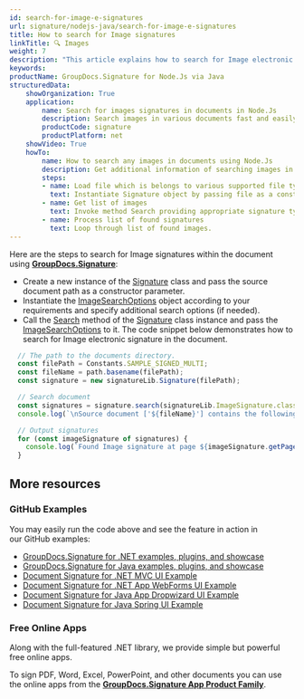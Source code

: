 ```yaml
---
id: search-for-image-e-signatures
url: signature/nodejs-java/search-for-image-e-signatures
title: How to search for Image signatures
linkTitle: 🔍 Images
weight: 7
description: "This article explains how to search for Image electronic signatures with GroupDocs.Signature API."
keywords: 
productName: GroupDocs.Signature for Node.Js via Java 
structuredData:
    showOrganization: True
    application:    
        name: Search for images signatures in documents in Node.Js    
        description: Search images in various documents fast and easily with Node.Js language and GroupDocs.Signature for Node.Js via Java APIs
        productCode: signature
        productPlatform: net 
    showVideo: True
    howTo:
        name: How to search any images in documents using Node.Js 
        description: Get additional information of searching images in documents with Node.Js
        steps:
        - name: Load file which is belongs to various supported file types.
          text: Instantiate Signature object by passing file as a constructor parameter. You may provide either file path or file stream. 
        - name: Get list of images 
          text: Invoke method Search providing appropriate signature type.
        - name: Process list of found signatures
          text: Loop through list of found images.
---
```

Here are the steps to search for Image signatures within the document using [**GroupDocs.Signature**](https://products.groupdocs.com/signature/nodejs-java):

* Create a new instance of the [Signature](https://reference.groupdocs.com/signature/nodejs-java/com.groupdocs.signature/signature) class and pass the source document path as a constructor parameter.
* Instantiate the [ImageSearchOptions](https://reference.groupdocs.com/signature/nodejs-java/com.groupdocs.signature.options/imagesearchoptions) object according to your requirements and specify additional search options (if needed).
* Call the [Search](https://reference.groupdocs.com/signature/nodejs-java/com.groupdocs.signature/signature/#search) method of the [Signature](https://reference.groupdocs.com/signature/nodejs-java/com.groupdocs.signature/signature) class instance and pass the [ImageSearchOptions](https://reference.groupdocs.com/signature/nodejs-java/com.groupdocs.signature.options/imagesearchoptions) to it.
The code snippet below demonstrates how to search for Image electronic signature in the document.

```javascript
  // The path to the documents directory.
  const filePath = Constants.SAMPLE_SIGNED_MULTI; 
  const fileName = path.basename(filePath);
  const signature = new signatureLib.Signature(filePath);

  // Search document
  const signatures = signature.search(signatureLib.ImageSignature.class, signatureLib.SignatureType.Image).toArray();
  console.log(`\nSource document ['${fileName}'] contains the following image signature(s).`);

  // Output signatures
  for (const imageSignature of signatures) {
    console.log(`Found Image signature at page ${imageSignature.getPageNumber()} and size ${imageSignature.getSize()}.`);
  }
```


## More resources

### GitHub Examples

You may easily run the code above and see the feature in action in our GitHub examples:

* [GroupDocs.Signature for .NET examples, plugins, and showcase](https://github.com/groupdocs-signature/GroupDocs.Signature-for-.NET)
* [GroupDocs.Signature for Java examples, plugins, and showcase](https://github.com/groupdocs-signature/GroupDocs.Signature-for-Java)
* [Document Signature for .NET MVC UI Example](https://github.com/groupdocs-signature/GroupDocs.Signature-for-.NET-MVC)
* [Document Signature for .NET App WebForms UI Example](https://github.com/groupdocs-signature/GroupDocs.Signature-for-.NET-WebForms)
* [Document Signature for Java App Dropwizard UI Example](https://github.com/groupdocs-signature/GroupDocs.Signature-for-Java-Dropwizard)
* [Document Signature for Java Spring UI Example](https://github.com/groupdocs-signature/GroupDocs.Signature-for-Java-Spring)

### Free Online Apps

Along with the full-featured .NET library, we provide simple but powerful free online apps.

To sign PDF, Word, Excel, PowerPoint, and other documents you can use the online apps from the **[GroupDocs.Signature App Product Family](https://products.groupdocs.app/signature/family)**.
